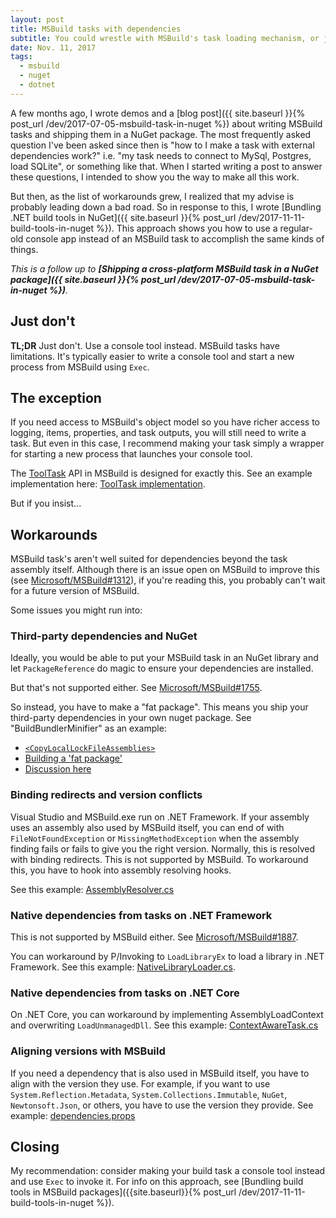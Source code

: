 ```yaml
---
layout: post
title: MSBuild tasks with dependencies
subtitle: You could wrestle with MSBuild's task loading mechanism, or just don't.
date: Nov. 11, 2017
tags:
  - msbuild
  - nuget
  - dotnet
---
```


A few months ago, I wrote demos and a [blog post]({{ site.baseurl }}{% post_url /dev/2017-07-05-msbuild-task-in-nuget %}) about writing
MSBuild tasks and shipping them in a NuGet package. The most frequently asked question I've been asked
since then is "how to I make a task with external dependencies work?" i.e. "my task needs to connect to MySql, Postgres, load SQLite", or something like that. When I started writing a post to answer these questions, I intended to show you the way to make all this work.

But then, as the list of workarounds grew, I realized that my advise is probably leading down a bad road. So in response to this, I wrote
[Bundling .NET build tools in NuGet]({{ site.baseurl }}{% post_url /dev/2017-11-11-build-tools-in-nuget %}). This approach shows you how to use a regular-old console app instead of an MSBuild task to accomplish the same kinds of things.

_This is a follow up to
**[Shipping a cross-platform MSBuild task in a NuGet package]({{ site.baseurl }}{% post_url /dev/2017-07-05-msbuild-task-in-nuget %})**._


## Just don't

**TL;DR** Just don't. Use a console tool instead. MSBuild tasks have limitations. It's typically easier to write a console tool and start a new process from MSBuild using `Exec`.

## The exception

If you need access to MSBuild's object model so you have richer access to logging, items, properties, and task outputs, you will still need to write a task. But even in this case, I recommend making your task simply a wrapper for starting a new process that launches your console tool.

The [ToolTask](https://docs.microsoft.com/en-us/dotnet/api/microsoft.build.utilities.tooltask?view=netframework-4.7.1) API in MSBuild is designed for exactly this. See an example implementation here: [ToolTask implementation](https://github.com/natemcmaster/Yarn.MSBuild/blob/2813c1442403f69f66f525cf7e64e34319a3e678/src/Yarn.MSBuild/Yarn.cs).

But if you insist...

## Workarounds

MSBuild task's aren't well suited for dependencies beyond the task assembly itself. Although there is an issue open
on MSBuild to improve this (see [Microsoft/MSBuild#1312](https://github.com/Microsoft/msbuild/issues/1312)),
if you're reading this, you probably can't wait for a future version of MSBuild.

Some issues you might run into:

### Third-party dependencies and NuGet

Ideally, you would be able to put your MSBuild task in an NuGet library and let `PackageReference` do magic to ensure your dependencies are installed.

But that's not supported either. See [Microsoft/MSBuild#1755](https://github.com/Microsoft/msbuild/issues/1755).

So instead, you have to make a "fat package". This means you ship your third-party dependencies in your own nuget package. See "BuildBundlerMinifier" as an example:

 - [`<CopyLocalLockFileAssemblies>`](https://github.com/madskristensen/BundlerMinifier/blob/e66ec7c85ad6c291fcd5bf55e7f426485e2e2d38/src/BundlerMinifier/BundlerMinifier.csproj#L13-L14)
 - [Building a 'fat package'](https://github.com/madskristensen/BundlerMinifier/blob/e66ec7c85ad6c291fcd5bf55e7f426485e2e2d38/src/BundlerMinifier/BundlerMinifier.csproj#L35-L47)
 - [Discussion here](https://github.com/madskristensen/BundlerMinifier/issues/230)

### Binding redirects and version conflicts

Visual Studio and MSBuild.exe run on .NET Framework. If your assembly uses an assembly also used by MSBuild itself, you can end of with `FileNotFoundException` or `MissingMethodException` when the assembly finding fails or fails to give you the right version. Normally, this is resolved with binding redirects.
This is not supported by MSBuild.
To workaround this, you have to hook into assembly resolving hooks.

See this example: [AssemblyResolver.cs](https://github.com/dotnet/buildtools/blob/48e815d61529eeda8d1a419ae904edea9d4092aa/src/common/AssemblyResolver.cs)

### Native dependencies from tasks on .NET Framework

This is not supported by MSBuild either. See [Microsoft/MSBuild#1887](https://github.com/Microsoft/msbuild/issues/1887).

You can workaround by P/Invoking to `LoadLibraryEx` to load a library in .NET Framework. See this example: [NativeLibraryLoader.cs](https://github.com/aspnet/Microsoft.Data.Sqlite/blob/rel/1.1.1/src/Microsoft.Data.Sqlite/Utilities/NativeLibraryLoader.cs).

### Native dependencies from tasks on .NET Core

On .NET Core, you can workaround by implementing AssemblyLoadContext and overwriting `LoadUnmanagedDll`. See this example: [ContextAwareTask.cs](https://github.com/AArnott/Nerdbank.GitVersioning/blob/079d24cbca3bf0872c9a0c951920dfe0498519e6/src/MSBuildExtensionTask/ContextAwareTask.cs#L92-L107)

### Aligning versions with MSBuild

If you need a dependency that is also used in MSBuild itself, you have to align with the version they use. For example, if you want to use `System.Reflection.Metadata`, `System.Collections.Immutable`, `NuGet`, `Newtonsoft.Json`, or others, you have to use the version they provide. See example: [dependencies.props](https://github.com/aspnet/BuildTools/blob/1f3f14382764e06b7e691e5ee89d12a280249284/build/dependencies.props#L19-L29)

## Closing

My recommendation: consider making your build task a console tool instead and use `Exec` to invoke it.
For info on this approach, see [Bundling build tools in MSBuild packages]({{site.baseurl}}{% post_url /dev/2017-11-11-build-tools-in-nuget %}).

